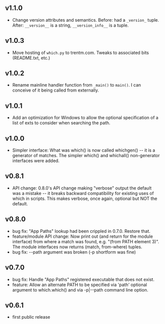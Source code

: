 ## v1.1.0 ##

  * Change version attributes and semantics. Before: had a `_version_` tuple. After: `__version__` is a string, `__version_info__` is a tuple.

## v1.0.3 ##

  * Move hosting of `which.py` to trentm.com. Tweaks to associated bits (README.txt, etc.)

## v1.0.2 ##

  * Rename mainline handler function from `_main()` to `main()`. I can conceive of it being called from externally.

## v1.0.1 ##

  * Add an optimization for Windows to allow the optional specification of a list of exts to consider when searching the path.

## v1.0.0 ##

  * Simpler interface: What was which() is now called whichgen() -- it is a generator of matches. The simpler which() and whichall() non-generator interfaces were added.

## v0.8.1 ##

  * API change: 0.8.0's API change making "verbose" output the default was a mistake -- it breaks backward compatibility for existing uses of which in scripts. This makes verbose, once again, optional but NOT the default.

## v0.8.0 ##

  * bug fix: "App Paths" lookup had been crippled in 0.7.0. Restore that.
  * feature/module API change: Now print out (and return for the module interface) from where a match was found, e.g. "(from PATH element 3)".  The module interfaces now returns (match, from-where) tuples.
  * bug fix: --path argument was broken (-p shortform was fine)

## v0.7.0 ##

  * bug fix: Handle "App Paths" registered executable that does not exist.
  * feature: Allow an alternate PATH to be specified via 'path' optional argument to which.which() and via -p|--path command line option.

## v0.6.1 ##

  * first public release